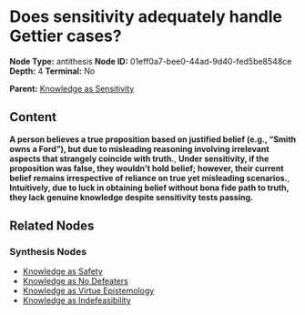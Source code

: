 # Does sensitivity adequately handle Gettier cases?

**Node Type:** antithesis
**Node ID:** 01eff0a7-bee0-44ad-9d40-fed5be8548ce
**Depth:** 4
**Terminal:** No

**Parent:** [Knowledge as Sensitivity](knowledge-as-sensitivity-synthesis-a0f5dc5c-a0ae-46d0-8873-7d1fe762e3df.md)

## Content

**A person believes a true proposition based on justified belief (e.g., “Smith owns a Ford”), but due to misleading reasoning involving irrelevant aspects that strangely coincide with truth.**, **Under sensitivity, if the proposition was false, they wouldn't hold belief; however, their current belief remains irrespective of reliance on true yet misleading scenarios.**, **Intuitively, due to luck in obtaining belief without bona fide path to truth, they lack genuine knowledge despite sensitivity tests passing.**

## Related Nodes

### Synthesis Nodes

- [Knowledge as Safety](knowledge-as-safety-synthesis-38a05a8e-2a03-4364-9dad-9eb30390ac6e.md)
- [Knowledge as No Defeaters](knowledge-as-no-defeaters-synthesis-16fe4b65-e397-4f60-b147-0301da1f2108.md)
- [Knowledge as Virtue Epistemology](knowledge-as-virtue-epistemology-synthesis-30bf2940-8cdb-4857-803f-0cc68531b2b7.md)
- [Knowledge as Indefeasibility](knowledge-as-indefeasibility-synthesis-3a8de947-739e-4ebf-9a80-7e7d07fd39c0.md)
